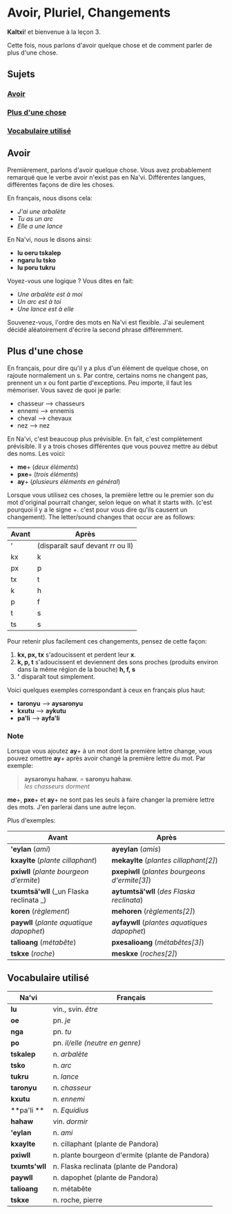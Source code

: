 # Avoir, Pluriel, Changements

**Kaltxì**! et bienvenue à la leçon 3.

Cette fois, nous parlons d'avoir quelque chose et de comment parler de plus d'une chose.

## Sujets

### [Avoir](#a1)

### [Plus d'une chose](#a2)

### [Vocabulaire utilisé](#v)

<div id="a1"></div>

## Avoir

Premièrement, parlons d'avoir quelque chose. Vous avez probablement remarqué que le verbe avoir n'exist pas en Na'vi. Différentes langues, différentes façons de dire les choses.

En français, nous disons cela:

-   _J'ai une arbalète_
-   _Tu as un arc_
-   _Elle a une lance_

En Na'vi, nous le disons ainsi:

-   **lu oeru tskalep**
-   **ngaru lu tsko**
-   **lu poru tukru**

Voyez-vous une logique ? Vous dites en fait:

-   _Une arbalète est à moi_
-   _Un arc est à toi_
-   _Une lance est à elle_

Souvenez-vous, l'ordre des mots en Na'vi est flexible. J'ai seulement décidé aléatoirement d'écrire la second phrase différemment.

<div id="a2"></div>

## Plus d'une chose

En français, pour dire qu'il y a plus d'un élément de quelque chose, on rajoute normalement un s. Par contre, certains noms ne changent pas, prennent un x ou font partie d'exceptions. Peu importe, il faut les mémoriser. Vous savez de quoi je parle:

-   chasseur --> chasseurs
-   ennemi --> ennemis
-   cheval --> chevaux
-   nez --> nez

En Na'vi, c'est beaucoup plus prévisible. En fait, c'est complètement prévisible. Il y a trois choses différentes que vous pouvez mettre au début des noms. Les voici:

-   **me**+ (_deux éléments_)
-   **pxe**+ (_trois éléments_)
-   **ay**+ (_plusieurs éléments en général_)

Lorsque vous utilisez ces choses, la première lettre ou le premier son du mot d'original pourrait changer, selon leque on what it starts with. (c'est pourquoi il y a le signe +. c'est pour vous dire qu'ils causent un changement). The letter/sound changes that occur are as follows:

| Avant  | Après                   |
| ------ | ----------------------- |
| '      | (disparaît sauf devant rr ou ll) |
| kx     | k                       |
| px     | p                       |
| tx     | t                       |
| k      | h                       |
| p      | f                       |
| t      | s                       |
| ts     | s                       |

Pour retenir plus facilement ces changements, pensez de cette façon:

1.  **kx, px, tx** s'adoucissent et perdent leur **x**.
2.  **k, p, t** s'adoucissent et deviennent des sons proches (produits environ dans la même région de la bouche) **h, f, s**
3.  **'** disparaît tout simplement.

Voici quelques exemples correspondant à ceux en français plus haut:

-   **taronyu** --> **aysaronyu**
-   **kxutu** --> **aykutu**
-   **pa'li** --> **ayfa'li**

### Note

Lorsque vous ajoutez **ay**+ à un mot dont la première lettre change, vous pouvez omettre **ay**+ après avoir changé la première lettre du mot. Par exemple:

> **aysaronyu hahaw.** = **saronyu hahaw.**<br>
> _les chasseurs dorment_

**me**+, **pxe**+ et **ay**+ ne sont pas les seuls à faire changer la première lettre des mots. J'en parlerai dans une autre leçon.

Plus d'exemples:

| Avant                                  | Après                                    |
| -------------------------------------- | ---------------------------------------- |
| **'eylan** (_ami_)                     | **ayeylan** (_amis_)                     |
| **kxaylte** (_plante cillaphant_)     | **mekaylte** (_plantes cillaphant[2]_)    |
| **pxiwll** (_plante bourgeon d'ermite_)        | **pxepiwll** (_plantes bourgeons d'ermite[3]_)    |
| **txumtsä'wll** (_un Flaska reclinata _) | **aytumtsä'wll** (_des Flaska reclinata_) |
| **koren** (_règlement_)                | **mehoren** (_règlements[2]_)                 |
| **paywll** (_plante aquatique dapophet_)    | **ayfaywll** (_plantes aquatiques dapophet_)   |
| **talioang** (_métabête_)            | **pxesalioang** (_métabêtes[3]_)       |
| **tskxe** (_roche_)                     | **meskxe** (_roches[2]_)                  |

<div id="v"></div>

## Vocabulaire utilisé

| Na'vi          | Français                             |
| -------------- | ------------------------------------ |
| **lu**         | vin., svin. _être_                   |
| **oe**         | pn. _je_                             |
| **nga**        | pn. _tu_                             |
| **po**         | pn. _il/elle (neutre en genre)_      |
| **tskalep**    | n. _arbalète_                        |
| **tsko**       | n. _arc_                             |
| **tukru**      | n. _lance_                           |
| **taronyu**    | n. _chasseur_                        |
| **kxutu**      | n. _ennemi_                          |
| **pa'li  **    | n. _Equidius_                        |
| **hahaw**      | vin. _dormir_                        |
| **'eylan**     | n. _ami_                             |
| **kxaylte**    | n. cillaphant (plante de Pandora)       |
| **pxiwll**     | n. plante bourgeon d'ermite (plante de Pandora) |
| **txumts'wll** | n. Flaska reclinata (plante de Pandora)     |
| **paywll**     | n. dapophet (plante de Pandora)      |
| **talioang**   | n. métabête                          |
| **tskxe**      | n. roche, pierre                     |
